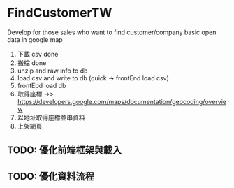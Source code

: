 # FindCustomerTW
Develop for those sales who want to find customer/company basic open data in google map

1. 下載 csv done
2. 搬檔 done
3. unzip and raw info to db
4. load csv and write to db (quick -> frontEnd load csv)
5. frontEbd load db
6. 取得座標 ->> https://developers.google.com/maps/documentation/geocoding/overview
7. 以地址取得座標並串資料
8. 上架網頁
## TODO: 優化前端框架與載入
## TODO: 優化資料流程

